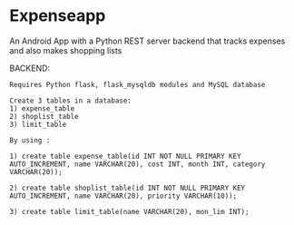 # Expenseapp
An Android App with a Python REST server backend that tracks expenses and also makes shopping lists


BACKEND:
	
	Requires Python flask, flask_mysqldb modules and MySQL database

	Create 3 tables in a database:
	1) expense_table
	2) shoplist_table
	3) limit_table
 
	By using :

	1) create table expense_table(id INT NOT NULL PRIMARY KEY AUTO_INCREMENT, name VARCHAR(20), cost INT, month INT, category VARCHAR(20));

	2) create table shoplist_table(id INT NOT NULL PRIMARY KEY AUTO_INCREMENT, name VARCHAR(20), priority VARCHAR(10));

	3) create table limit_table(name VARCHAR(20), mon_lim INT);

